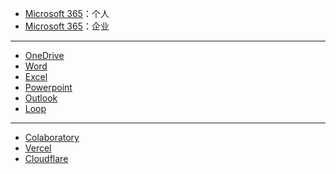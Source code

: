 - [Microsoft 365](https://www.office.com/?auth=1)：个人
- [Microsoft 365](https://www.office.com/?auth=2)：企业

---

- [OneDrive](https://onedrive.live.com/)
- [Word](https://www.office.com/launch/word?auth=1)
- [Excel](https://www.office.com/launch/excel?auth=1)
- [Powerpoint](https://www.office.com/launch/powerpoint?auth=1)
- [Outlook](https://outlook.live.com/mail/0/)
- [Loop](https://loop.microsoft.com/)

---

- [Colaboratory](https://colab.research.google.com/)
- [Vercel](https://vercel.com/)
- [Cloudflare](https://dash.cloudflare.com/)
